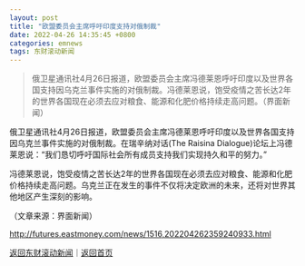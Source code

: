 ```yaml
---
layout: post
title: "欧盟委员会主席呼吁印度支持对俄制裁"
date: 2022-04-26 14:35:45 +0800
categories: emnews
tags: 东财滚动新闻
---
```

> 俄卫星通讯社4月26日报道，欧盟委员会主席冯德莱恩呼吁印度以及世界各国支持因乌克兰事件实施的对俄制裁。冯德莱恩说，饱受疫情之苦长达2年的世界各国现在必须去应对粮食、能源和化肥价格持续走高问题。（界面新闻）

<p>俄卫星通讯社4月26日报道，欧盟委员会主席冯德莱恩呼吁印度以及世界各国支持因乌克兰事件实施的对俄制裁。在瑞辛纳对话(The Raisina Dialogue)论坛上冯德莱恩说：“我们恳切呼吁国际社会所有成员支持我们实现持久和平的努力。”</p><p>冯德莱恩说，饱受疫情之苦长达2年的世界各国现在必须去应对粮食、能源和化肥价格持续走高问题。乌克兰正在发生的事件不仅将决定欧洲的未来，还将对世界其他地区产生深刻的影响。</p><p class="em_media">（文章来源：界面新闻）</p>

<http://futures.eastmoney.com/news/1516,202204262359240933.html>

[返回东财滚动新闻](//finews.withounder.com/emnews/)｜[返回首页](//finews.withounder.com/)